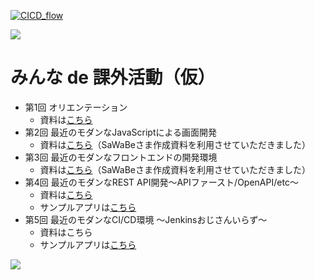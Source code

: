 [![CICD_flow](https://github.com/mamezou-tech/minna_de_kagaikatudou/actions/workflows/CICD_flow.yml/badge.svg)](https://github.com/mamezou-tech/minna_de_kagaikatudou/actions/workflows/CICD_flow.yml)
<p align="left">
  <img src="https://user-images.githubusercontent.com/60466339/110203098-84f5a600-7eaf-11eb-89b9-318489b8ca1d.png">
</p>

# みんな de 課外活動（仮）
- 第1回 オリエンテーション
  - 資料は[こちら](/1st_orientation/overviewofactivities.pdf)
- 第2回 最近のモダンなJavaScriptによる画面開発
  - 資料は[こちら](/2nd_javascriptfw/modern_javascript.pdf)（SaWaBeさま作成資料を利用させていただきました）
- 第3回 最近のモダンなフロントエンドの開発環境
  - 資料は[こちら](/3rd_frontenddev/modern_frontend_development.pdf)（SaWaBeさま作成資料を利用させていただきました）
- 第4回 最近のモダンなREST API開発～APIファースト/OpenAPI/etc～
  - 資料は[こちら](/4th_restapi/doc/modern_restapi_development_publicversion.pdf)
  - サンプルアプリは[こちら](/4th_restapi)
- 第5回 最近のモダンなCI/CD環境 ～Jenkinsおじさんいらず～
  - 資料はこちら
  - サンプルアプリは[こちら](/5th_cicd)
<p align="left">
  <img src="https://user-images.githubusercontent.com/60466339/110191445-d8de9b80-7e6b-11eb-8b23-f8d84050774b.png">
</p>
